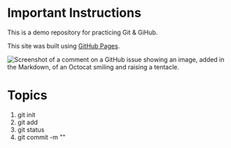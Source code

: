 # Important Instructions

This is a demo repository for practicing Git & GiHub.

This site was built using [GitHub Pages](https://pages.github.com/).

![Screenshot of a comment on a GitHub issue showing an image, added in the Markdown, of an Octocat smiling and raising a tentacle.](https://www.oomnitza.com/wp-content/uploads/2022/06/github-logo.png)

# Topics

1. git init
2. git add
3. git status
4. git commit -m ""
